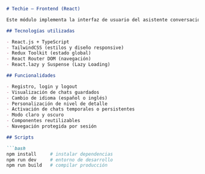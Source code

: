 ```markdown
# Techie – Frontend (React)

Este módulo implementa la interfaz de usuario del asistente conversacional, permitiendo al usuario registrarse, iniciar sesión, realizar consultas al chatbot, configurar sus preferencias y visualizar su historial de chats.

## Tecnologías utilizadas

- React.js + TypeScript
- TailwindCSS (estilos y diseño responsive)
- Redux Toolkit (estado global)
- React Router DOM (navegación)
- React.lazy y Suspense (Lazy Loading)

## Funcionalidades

- Registro, login y logout
- Visualización de chats guardados
- Cambio de idioma (español o inglés)
- Personalización de nivel de detalle
- Activación de chats temporales o persistentes
- Modo claro y oscuro
- Componentes reutilizables
- Navegación protegida por sesión

## Scripts

```bash
npm install     # instalar dependencias
npm run dev     # entorno de desarrollo
npm run build   # compilar producción
